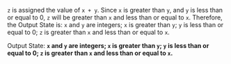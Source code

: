 `z` is assigned the value of `x + y`. Since `x` is greater than `y`, and `y` is less than or equal to 0, `z` will be greater than `x` and less than or equal to `x`. Therefore, the Output State is: `x` and `y` are integers; `x` is greater than `y`; `y` is less than or equal to 0; `z` is greater than `x` and less than or equal to `x`.

Output State: **`x` and `y` are integers; `x` is greater than `y`; `y` is less than or equal to 0; `z` is greater than `x` and less than or equal to `x`.**